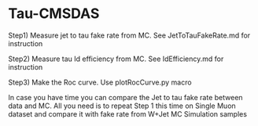 # Tau-CMSDAS

Step1)   Measure jet to tau fake rate from MC. See JetToTauFakeRate.md for instruction

Step2)   Measure tau Id efficiency from MC. See IdEfficiency.md for instruction

Step3)   Make the Roc curve. Use plotRocCurve.py macro

In case you have time you can compare the Jet to tau fake rate between data and MC. All you need is to repeat Step 1 this time on Single Muon dataset and compare it with fake rate from W+Jet MC Simulation samples
